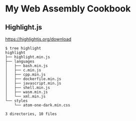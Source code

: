 # My Web Assembly Cookbook


## Highlight.js

https://highlightjs.org/download

```shell
$ tree highlight
highlight
├── highlight.min.js
├── languages
│   ├── bash.min.js
│   ├── c.min.js
│   ├── cpp.min.js
│   ├── dockerfile.min.js
│   ├── javascript.min.js
│   ├── shell.min.js
│   ├── wasm.min.js
│   └── xml.min.js
└── styles
    └── atom-one-dark.min.css

3 directories, 10 files
```

